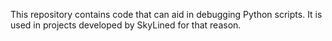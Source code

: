 This repository contains code that can aid in debugging Python scripts. It is
used in projects developed by SkyLined for that reason.
